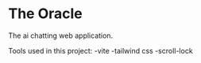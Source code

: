 # The Oracle
The ai chatting web application.

Tools used in this project:
-vite
-tailwind css
-scroll-lock